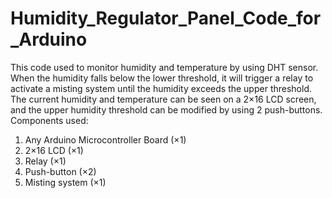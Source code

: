 # Humidity_Regulator_Panel_Code_for_Arduino
  This code used to monitor humidity and temperature by using DHT sensor. When the humidity falls below the lower threshold, it will trigger a relay to activate a misting system until the humidity exceeds the upper threshold.
  The current humidity and temperature can be seen on a 2×16 LCD screen, and the upper humidity threshold can be modified by using 2 push-buttons.
Components used:
1. Any Arduino Microcontroller Board (×1)
2. 2×16 LCD (×1)
3. Relay (×1)
4. Push-button (×2)
5. Misting system (×1)

